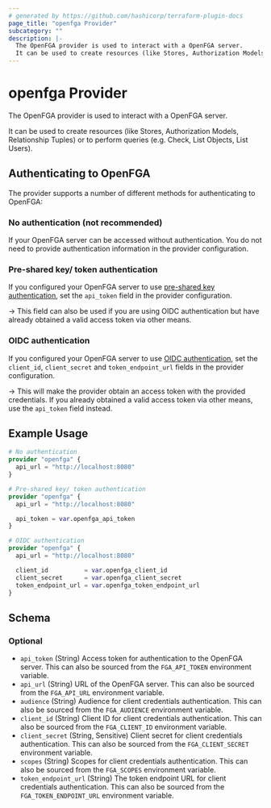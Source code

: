 ```yaml
---
# generated by https://github.com/hashicorp/terraform-plugin-docs
page_title: "openfga Provider"
subcategory: ""
description: |-
  The OpenFGA provider is used to interact with a OpenFGA server.
  It can be used to create resources (like Stores, Authorization Models, Relationship Tuples) or to perform queries (e.g. Check, List Objects, List Users).
---
```


# openfga Provider

The OpenFGA provider is used to interact with a OpenFGA server.

It can be used to create resources (like Stores, Authorization Models, Relationship Tuples) or to perform queries (e.g. Check, List Objects, List Users).

## Authenticating to OpenFGA

The provider supports a number of different methods for authenticating to OpenFGA:

### No authentication (not recommended)

If your OpenFGA server can be accessed without authentication. You do not need to provide authentication information in the provider configuration.

### Pre-shared key/ token authentication

If you configured your OpenFGA server to use [pre-shared key authentication](https://openfga.dev/docs/getting-started/setup-openfga/configure-openfga#pre-shared-key-authentication), set the `api_token` field in the provider configuration.

-> This field can also be used if you are using OIDC authentication but have already obtained a valid access token via other means.

### OIDC authentication

If you configured your OpenFGA server to use [OIDC authentication](https://openfga.dev/docs/getting-started/setup-openfga/configure-openfga#oidc), set the `client_id`, `client_secret` and `token_endpoint_url` fields in the provider configuration.

-> This will make the provider obtain an access token with the provided credentials. If you already obtained a valid access token via other means, use the `api_token` field instead.

## Example Usage

```terraform
# No authentication
provider "openfga" {
  api_url = "http://localhost:8080"
}

# Pre-shared key/ token authentication
provider "openfga" {
  api_url = "http://localhost:8080"

  api_token = var.openfga_api_token
}

# OIDC authentication
provider "openfga" {
  api_url = "http://localhost:8080"

  client_id          = var.openfga_client_id
  client_secret      = var.openfga_client_secret
  token_endpoint_url = var.openfga_token_endpoint_url
}
```

<!-- schema generated by tfplugindocs -->
## Schema

### Optional

- `api_token` (String) Access token for authentication to the OpenFGA server. This can also be sourced from the `FGA_API_TOKEN` environment variable.
- `api_url` (String) URL of the OpenFGA server. This can also be sourced from the `FGA_API_URL` environment variable.
- `audience` (String) Audience for client credentials authentication. This can also be sourced from the `FGA_AUDIENCE` environment variable.
- `client_id` (String) Client ID for client credentials authentication. This can also be sourced from the `FGA_CLIENT_ID` environment variable.
- `client_secret` (String, Sensitive) Client secret for client credentials authentication. This can also be sourced from the `FGA_CLIENT_SECRET` environment variable.
- `scopes` (String) Scopes for client credentials authentication. This can also be sourced from the `FGA_SCOPES` environment variable.
- `token_endpoint_url` (String) The token endpoint URL for client credentials authentication. This can also be sourced from the `FGA_TOKEN_ENDPOINT_URL` environment variable.